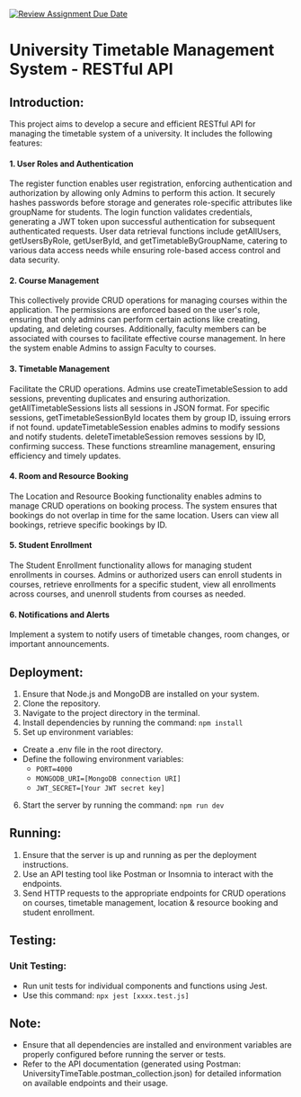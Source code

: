 [![Review Assignment Due Date](https://classroom.github.com/assets/deadline-readme-button-24ddc0f5d75046c5622901739e7c5dd533143b0c8e959d652212380cedb1ea36.svg)](https://classroom.github.com/a/MhkFIDKy)

# University Timetable Management System - RESTful API

## Introduction:
This project aims to develop a secure and efficient RESTful API for managing the timetable system of a university.
It includes the following features:

#### 1. User Roles and Authentication
The register function enables user registration, enforcing authentication and authorization by allowing only Admins to perform this action. It securely hashes passwords before storage and generates role-specific attributes like groupName for students. The login function validates credentials, generating a JWT token upon successful authentication for subsequent authenticated requests. User data retrieval functions include getAllUsers, getUsersByRole, getUserById, and getTimetableByGroupName, catering to various data access needs while ensuring role-based access control and data security.
#### 2. Course Management
This collectively provide CRUD operations for managing courses within the application. The permissions are enforced based on the user's role, ensuring that only admins can perform certain actions like creating, updating, and deleting courses. Additionally, faculty members can be associated with courses to facilitate effective course management.
In here the system enable Admins to assign Faculty to courses.
#### 3. Timetable Management
Facilitate the CRUD operations. Admins use createTimetableSession to add sessions, preventing duplicates and ensuring authorization. getAllTimetableSessions lists all sessions in JSON format. For specific sessions, getTimetableSessionById locates them by group ID, issuing errors if not found. updateTimetableSession enables admins to modify sessions and notify students. deleteTimetableSession removes sessions by ID, confirming success. These functions streamline management, ensuring efficiency and timely updates. 
#### 4. Room and Resource Booking
The Location and Resource Booking functionality enables admins to manage CRUD operations on booking process. The system ensures that bookings do not overlap in time for the same location. Users can view all bookings, retrieve specific bookings by ID. 
#### 5. Student Enrollment
The Student Enrollment functionality allows for managing student enrollments in courses. Admins or authorized users can enroll students in courses, retrieve enrollments for a specific student, view all enrollments across courses, and unenroll students from courses as needed.
#### 6. Notifications and Alerts
Implement a system to notify users of timetable changes, room changes, or important announcements.

## Deployment:
1. Ensure that Node.js and MongoDB are installed on your system.
2. Clone the repository.
3. Navigate to the project directory in the terminal.
4. Install dependencies by running the command:
`npm install  ` 
5. Set up environment variables:
- Create a .env file in the root directory.
- Define the following environment variables:
  - `PORT=4000` 
  - `MONGODB_URI=[MongoDB connection URI]`
  - `JWT_SECRET=[Your JWT secret key]`
6. Start the server by running the command:
`npm run dev` 

## Running:
1. Ensure that the server is up and running as per the deployment instructions.
2. Use an API testing tool like Postman or Insomnia to interact with the endpoints.
3. Send HTTP requests to the appropriate endpoints for CRUD operations on courses, timetable management, location & resource booking and student enrollment.

## Testing:
### Unit Testing:
- Run unit tests for individual components and functions using Jest.
- Use this command: 
 `npx jest [xxxx.test.js]`

## Note:
- Ensure that all dependencies are installed and environment variables are properly configured before running the server or tests.
- Refer to the API documentation (generated using Postman: UniversityTimeTable.postman_collection.json) for detailed information on available endpoints and their usage.
